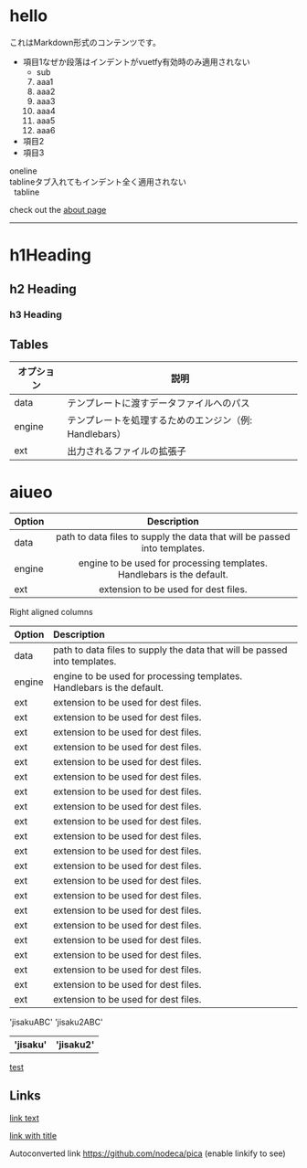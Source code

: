# hello

これはMarkdown形式のコンテンツです。

- 項目1なぜか段落はインデントがvuetfy有効時のみ適用されない
  - sub
  7. aaa1
  1. aaa2
  1. aaa3
  1. aaa4
  1. aaa5
  1. aaa6
- 項目2
- 項目3

oneline  
  tablineタブ入れてもインデント全く適用されない  
&nbsp;&nbsp;tabline

check out the [about page](/about)

---

# h1Heading
## h2 Heading
### h3 Heading

## Tables

| オプション  | 説明                                                  |
|-------------|-------------------------------------------------------|
| data        | テンプレートに渡すデータファイルへのパス              |
| engine      | テンプレートを処理するためのエンジン（例: Handlebars） |
| ext         | 出力されるファイルの拡張子                            |


# aiueo

| Option | Description |
| :------ | :-----------: |
| data   | path to data files to supply the data that will be passed into templates. |
| engine | engine to be used for processing templates. Handlebars is the default. |
| ext    | extension to be used for dest files. |

Right aligned columns

| Option | Description |
|:-------|:-----------|
| data   | path to data files to supply the data that will be passed into templates. |
| engine | engine to be used for processing templates. Handlebars is the default. |
| ext    | extension to be used for dest files. |
| ext    | extension to be used for dest files. |
| ext    | extension to be used for dest files. |
| ext    | extension to be used for dest files. |
| ext    | extension to be used for dest files. |
| ext    | extension to be used for dest files. |
| ext    | extension to be used for dest files. |
| ext    | extension to be used for dest files. |
| ext    | extension to be used for dest files. |
| ext    | extension to be used for dest files. |
| ext    | extension to be used for dest files. |
| ext    | extension to be used for dest files. |
| ext    | extension to be used for dest files. |
| ext    | extension to be used for dest files. |
| ext    | extension to be used for dest files. |
| ext    | extension to be used for dest files. |
| ext    | extension to be used for dest files. |
| ext    | extension to be used for dest files. |
| ext    | extension to be used for dest files. |
| ext    | extension to be used for dest files. |
| ext    | extension to be used for dest files. |
<!-- <a id="Tables"></a> -->

<table>
<th>
  'jisaku'
</rh>
<th>
  'jisaku2'
</rh>
<tr>
<tb>
  'jisakuABC'
</rb>
<tb>
  'jisaku2ABC'
</rb>
</tr>
</table>



[test](#aiueo)

## Links

[link text](http://dev.nodeca.com)

[link with title](http://nodeca.github.io/pica/demo/ "title text!")

Autoconverted link https://github.com/nodeca/pica (enable linkify to see)
